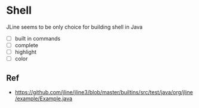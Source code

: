 # Shell

JLine seems to be only choice for building shell in Java

- [ ] built in commands
- [ ] complete
- [ ] highlight
- [ ] color

## Ref 

- https://github.com/jline/jline3/blob/master/builtins/src/test/java/org/jline/example/Example.java
